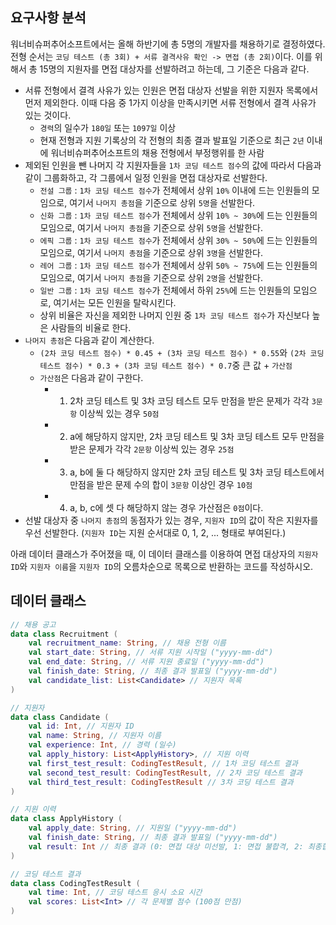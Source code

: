 ## 요구사항 분석
워너비슈퍼추어소프트에서는 올해 하반기에 총 5명의 개발자를 채용하기로 결정하였다. 전형 순서는 ```코딩 테스트 (총 3회) + 서류 결격사유 확인 -> 면접 (총 2회)```이다. 이를 위해서 총 15명의 지원자를 면접 대상자를 선발하려고 하는데, 그 기준은 다음과 같다.
* 서류 전형에서 결격 사유가 있는 인원은 면접 대상자 선발을 위한 지원자 목록에서 먼저 제외한다. 이때 다음 중 1가지 이상을 만족시키면 서류 전형에서 결격 사유가 있는 것이다.
  * ```경력```의 일수가 ```180일``` 또는 ```1097일``` 이상
  * 현재 전형과 지원 기록상의 각 전형의 최종 결과 발표일 기준으로 최근 ```2년``` 이내에 워너비슈퍼추어소프트의 채용 전형에서 부정행위를 한 사람
* 제외된 인원을 뺀 나머지 각 지원자들을 ```1차 코딩 테스트 점수```의 값에 따라서 다음과 같이 그룹화하고, 각 그룹에서 일정 인원을 면접 대상자로 선발한다.
  * ```전설 그룹``` : ```1차 코딩 테스트 점수```가 전체에서 상위 ```10%``` 이내에 드는 인원들의 모임으로, 여기서 ```나머지 총점```을 기준으로 상위 ```5명```을 선발한다.
  * ```신화 그룹``` : ```1차 코딩 테스트 점수```가 전체에서 상위 ```10% ~ 30%```에 드는 인원들의 모임으로, 여기서 ```나머지 총점```을 기준으로 상위 ```5명```을 선발한다.
  * ```에픽 그룹``` : ```1차 코딩 테스트 점수```가 전체에서 상위 ```30% ~ 50%```에 드는 인원들의 모임으로, 여기서 ```나머지 총점```을 기준으로 상위 ```3명```을 선발한다.
  * ```레어 그룹``` : ```1차 코딩 테스트 점수```가 전체에서 상위 ```50% ~ 75%```에 드는 인원들의 모임으로, 여기서 ```나머지 총점```을 기준으로 상위 ```2명```을 선발한다.
  * ```일반 그룹``` : ```1차 코딩 테스트 점수```가 전체에서 하위 ```25%```에 드는 인원들의 모임으로, 여기서는 모든 인원을 탈락시킨다.
  * 상위 비율은 자신을 제외한 나머지 인원 중 ```1차 코딩 테스트 점수```가 자신보다 높은 사람들의 비율로 한다.
* ```나머지 총점```은 다음과 같이 계산한다.
  * ```(2차 코딩 테스트 점수) * 0.45 + (3차 코딩 테스트 점수) * 0.55```와 ```(2차 코딩 테스트 점수) * 0.3 + (3차 코딩 테스트 점수) * 0.7```중 큰 값 + ```가산점```
  * ```가산점```은 다음과 같이 구한다.
    * 1. 2차 코딩 테스트 및 3차 코딩 테스트 모두 만점을 받은 문제가 각각 ```3문항``` 이상씩 있는 경우 ```50점```
    * 2. a에 해당하지 않지만, 2차 코딩 테스트 및 3차 코딩 테스트 모두 만점을 받은 문제가 각각 ```2문항``` 이상씩 있는 경우 ```25점```
    * 3. a, b에 둘 다 해당하지 않지만 2차 코딩 테스트 및 3차 코딩 테스트에서 만점을 받은 문제 수의 합이 ```3문항``` 이상인 경우 ```10점```
    * 4. a, b, c에 셋 다 해당하지 않는 경우 가산점은 ```0점```이다.
* 선발 대상자 중 ```나머지 총점```의 동점자가 있는 경우, ```지원자 ID```의 값이 작은 지원자를 우선 선발한다. (```지원자 ID```는 지원 순서대로 0, 1, 2, ... 형태로 부여된다.)

아래 데이터 클래스가 주어졌을 때, 이 데이터 클래스를 이용하여 면접 대상자의 ```지원자 ID```와 ```지원자 이름```을 ```지원자 ID```의 오름차순으로 목록으로 반환하는 코드를 작성하시오.

## 데이터 클래스
```kotlin
// 채용 공고
data class Recruitment (
    val recruitment_name: String, // 채용 전형 이름
    val start_date: String, // 서류 지원 시작일 ("yyyy-mm-dd")
    val end_date: String, // 서류 지원 종료일 ("yyyy-mm-dd")
    val finish_date: String, // 최종 결과 발표일 ("yyyy-mm-dd")
    val candidate_list: List<Candidate> // 지원자 목록
)

// 지원자
data class Candidate (
    val id: Int, // 지원자 ID
    val name: String, // 지원자 이름
    val experience: Int, // 경력 (일수)
    val apply_history: List<ApplyHistory>, // 지원 이력
    val first_test_result: CodingTestResult, // 1차 코딩 테스트 결과
    val second_test_result: CodingTestResult, // 2차 코딩 테스트 결과
    val third_test_result: CodingTestResult // 3차 코딩 테스트 결과
)

// 지원 이력
data class ApplyHistory (
    val apply_date: String, // 지원일 ("yyyy-mm-dd")
    val finish_date: String, // 최종 결과 발표일 ("yyyy-mm-dd")
    val result: Int // 최종 결과 (0: 면접 대상 미선발, 1: 면접 불합격, 2: 최종합격, -1: 부정행위)
)

// 코딩 테스트 결과
data class CodingTestResult (
    val time: Int, // 코딩 테스트 응시 소요 시간
    val scores: List<Int> // 각 문제별 점수 (100점 만점)
)
```
